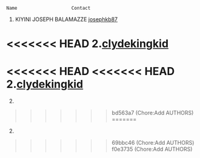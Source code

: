 
    Name                    Contact
1. KIYINI JOSEPH BALAMAZZE [josephkb87](https://github.com/josephkb87)

<<<<<<< HEAD
2.[clydekingkid](https://github.com/clydekingkid)
=======
<<<<<<< HEAD
<<<<<<< HEAD
2.[clydekingkid](https://github.com/clydekingkid)
=======
2.
>>>>>>> bd563a7 (Chore:Add AUTHORS)
=======
2.
>>>>>>> 69bbc46 (Chore:Add AUTHORS)
>>>>>>> f0e3735 (Chore:Add AUTHORS)
